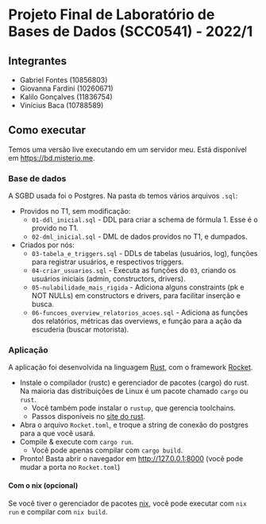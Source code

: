 # Projeto Final de Laboratório de Bases de Dados (SCC0541) - 2022/1

## Integrantes
- Gabriel Fontes (10856803)
- Giovanna Fardini (10260671)
- Kalilo Gonçalves (11836754)
- Vinícius Baca (10788589)

## Como executar

Temos uma versão live executando em um servidor meu. Está disponível em
https://bd.misterio.me.

### Base de dados

A SGBD usada foi o Postgres. Na pasta `db` temos vários arquivos `.sql`:
- Providos no T1, sem modificação:
    - `01-ddl_inicial.sql` - DDL para criar a schema de fórmula 1. Esse é o provido no T1.
    - `02-dml_inicial.sql` - DML de dados providos no T1, e dumpados.
- Criados por nós:
    - `03-tabela_e_triggers.sql` - DDLs de tabelas (usuários, log), funções para
      registrar usuários, e respectivos triggers.
    - `04-criar_usuarios.sql` - Executa as funções do `03`, criando os usuários
      iniciais (admin, constructors, drivers).
    - `05-nulabilidade_mais_rigida` - Adiciona alguns constraints (pk e NOT
      NULLs) em constructors e drivers, para facilitar inserção e busca.
    - `06-funcoes_overview_relatorios_acoes.sql` - Adiciona as funções dos
      relatórios, métricas das overviews, e função para a ação da escuderia
      (buscar motorista).

### Aplicação

A aplicação foi desenvolvida na linguagem [Rust](https://rust-lang.org), com o
framework [Rocket](https://rocket.rs).

- Instale o compilador (rustc) e gerenciador de pacotes (cargo) do rust. Na
  maioria das distribuições de Linux é um pacote chamado `cargo` ou `rust`.
    - Você também pode instalar o `rustup`, que gerencia toolchains.
    - Passos disponíveis no [site do rust](https://rust-lang.org).
- Abra o arquivo `Rocket.toml`, e troque a string de conexão do postgres para a
  que você usará.
- Compile & execute com `cargo run`.
    - Você pode apenas compilar com `cargo build`.
- Pronto! Basta abrir o navegador em http://127.0.0.1:8000 (você pode mudar a
  porta no `Rocket.toml`)

#### Com o nix (opcional)

Se você tiver o gerenciador de pacotes [nix](https://nixos.org), você pode
executar com `nix run` e compilar com `nix build`.
